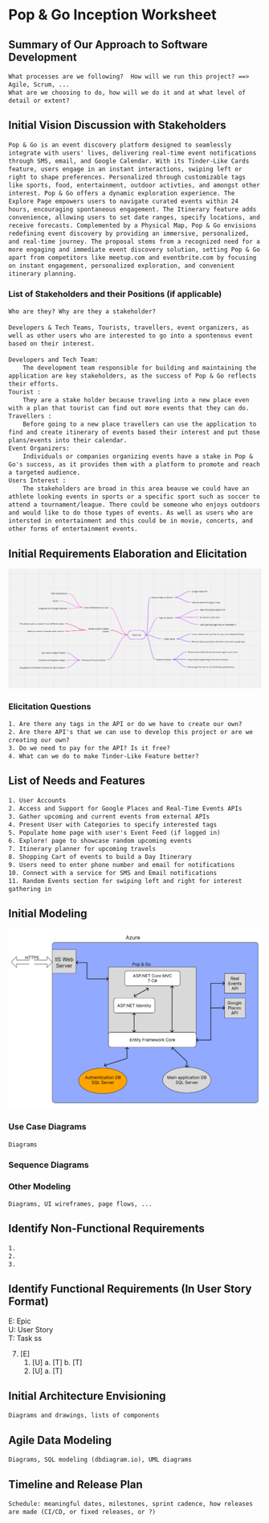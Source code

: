 Pop & Go Inception Worksheet
=====================================

## Summary of Our Approach to Software Development
    What processes are we following?  How will we run this project? ==> Agile, Scrum, ...  
    What are we choosing to do, how will we do it and at what level of detail or extent?

## Initial Vision Discussion with Stakeholders

    Pop & Go is an event discovery platform designed to seamlessly integrate with users' lives, delivering real-time event notifications through SMS, email, and Google Calendar. With its Tinder-Like Cards feature, users engage in an instant interactions, swiping left or right to shape preferences. Personalized through customizable tags like sports, food, entertainment, outdoor activties, and amongst other interest. Pop & Go offers a dynamic exploration experience. The Explore Page empowers users to navigate curated events within 24 hours, encouraging spontaneous engagement. The Itinerary feature adds convenience, allowing users to set date ranges, specify locations, and receive forecasts. Complemented by a Physical Map, Pop & Go envisions redefining event discovery by providing an immersive, personalized, and real-time journey. The proposal stems from a recognized need for a more engaging and immediate event discovery solution, setting Pop & Go apart from competitors like meetup.com and eventbrite.com by focusing on instant engagement, personalized exploration, and convenient itinerary planning. 

### List of Stakeholders and their Positions (if applicable)
    Who are they? Why are they a stakeholder?

    Developers & Tech Teams, Tourists, travellers, event organizers, as well as other users who are interested to go into a spontenous event based on their interest. 

    Developers and Tech Team:
        The development team responsible for building and maintaining the application are key stakeholders, as the success of Pop & Go reflects their efforts.
    Tourist : 
        They are a stake holder because traveling into a new place even with a plan that tourist can find out more events that they can do.
    Travellers : 
        Before going to a new place travellers can use the application to find and create itinerary of events based their interest and put those plans/events into their calendar.
    Event Organizers:
        Individuals or companies organizing events have a stake in Pop & Go's success, as it provides them with a platform to promote and reach a targeted audience.
    Users Interest : 
        The stakeholders are broad in this area beause we could have an athlete looking events in sports or a specific sport such as soccer to attend a tournament/league. There could be someone who enjoys outdoors and would like to do those types of events. As well as users who are intersted in entertainment and this could be in movie, concerts, and other forms of entertainment events.
## Initial Requirements Elaboration and Elicitation
![Mind Mapping](mind_map.png)

### Elicitation Questions
    1. Are there any tags in the API or do we have to create our own?
    2. Are there API's that we can use to develop this project or are we creating our own?
    3. Do we need to pay for the API? Is it free?
    4. What can we do to make Tinder-Like Feature better?

## List of Needs and Features
    1. User Accounts    
    2. Access and Support for Google Places and Real-Time Events APIs
    3. Gather upcoming and current events from external APIs
    4. Present User with Categories to specify interested tags
    5. Populate home page with user's Event Feed (if logged in)
    6. Explore! page to showcase random upcoming events
    7. Itinerary planner for upcoming travels
    8. Shopping Cart of events to build a Day Itinerary
    9. Users need to enter phone number and email for notifications
    10. Connect with a service for SMS and Email notifications
    11. Random Events section for swiping left and right for interest gathering in 

## Initial Modeling
![Initial Modeling](initial_model.svg)

### Use Case Diagrams
    Diagrams

### Sequence Diagrams

### Other Modeling
    Diagrams, UI wireframes, page flows, ...

## Identify Non-Functional Requirements
    1.
    2.
    3.

## Identify Functional Requirements (In User Story Format)

E: Epic  
U: User Story  
T: Task  ss

7. [E] 
    1. [U]
        a. [T]
        b. [T]
    2. [U]
        a. [T]

## Initial Architecture Envisioning
    Diagrams and drawings, lists of components

## Agile Data Modeling
    Diagrams, SQL modeling (dbdiagram.io), UML diagrams

## Timeline and Release Plan
    Schedule: meaningful dates, milestones, sprint cadence, how releases are made (CI/CD, or fixed releases, or ?)